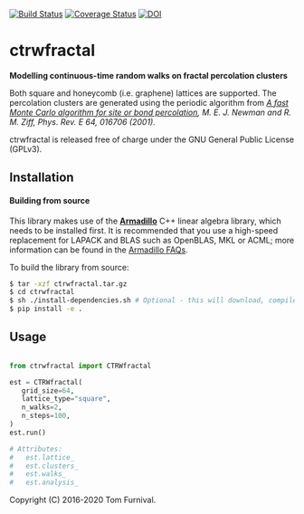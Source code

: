 [![Build Status](https://travis-ci.org/tjof2/ctrwfractal.svg?branch=master)](https://travis-ci.org/tjof2/ctrwfractal)
[![Coverage Status](https://coveralls.io/repos/github/tjof2/ctrwfractal/badge.svg?branch=master)](https://coveralls.io/github/tjof2/ctrwfractal?branch=master)
[![DOI](https://zenodo.org/badge/58554121.svg)](https://zenodo.org/badge/latestdoi/58554121)

# ctrwfractal

**Modelling continuous-time random walks on fractal percolation clusters**

Both square and honeycomb (i.e. graphene) lattices are supported. The percolation clusters are generated using the periodic algorithm from *[A fast Monte Carlo algorithm for site or bond percolation](http://aps.arxiv.org/abs/cond-mat/0101295/), M. E. J. Newman and R. M. Ziff, Phys. Rev. E 64, 016706 (2001).*

ctrwfractal is released free of charge under the GNU General Public License (GPLv3).

## Installation

<!-- The easiest way to install the package is with `pip`:

```bash
$ pip install -U ctrwfractal
``` -->

#### Building from source

This library makes use of the **[Armadillo](http://arma.sourceforge.net)** C++ linear algebra library, which needs to be installed first. It is recommended that you use a high-speed replacement for LAPACK and BLAS such as OpenBLAS, MKL or ACML; more information can be found in the [Armadillo
FAQs](http://arma.sourceforge.net/faq.html#dependencies).

To build the library from source:

```bash
$ tar -xzf ctrwfractal.tar.gz
$ cd ctrwfractal
$ sh ./install-dependencies.sh # Optional - this will download, compile and install Armadillo
$ pip install -e .
```

## Usage

```python

from ctrwfractal import CTRWfractal

est = CTRWfractal(
   grid_size=64,
   lattice_type="square",
   n_walks=2,
   n_steps=100,
)
est.run()

# Attributes:
#   est.lattice_
#   est.clusters_
#   est.walks_
#   est.analysis_
```

Copyright (C) 2016-2020 Tom Furnival.
